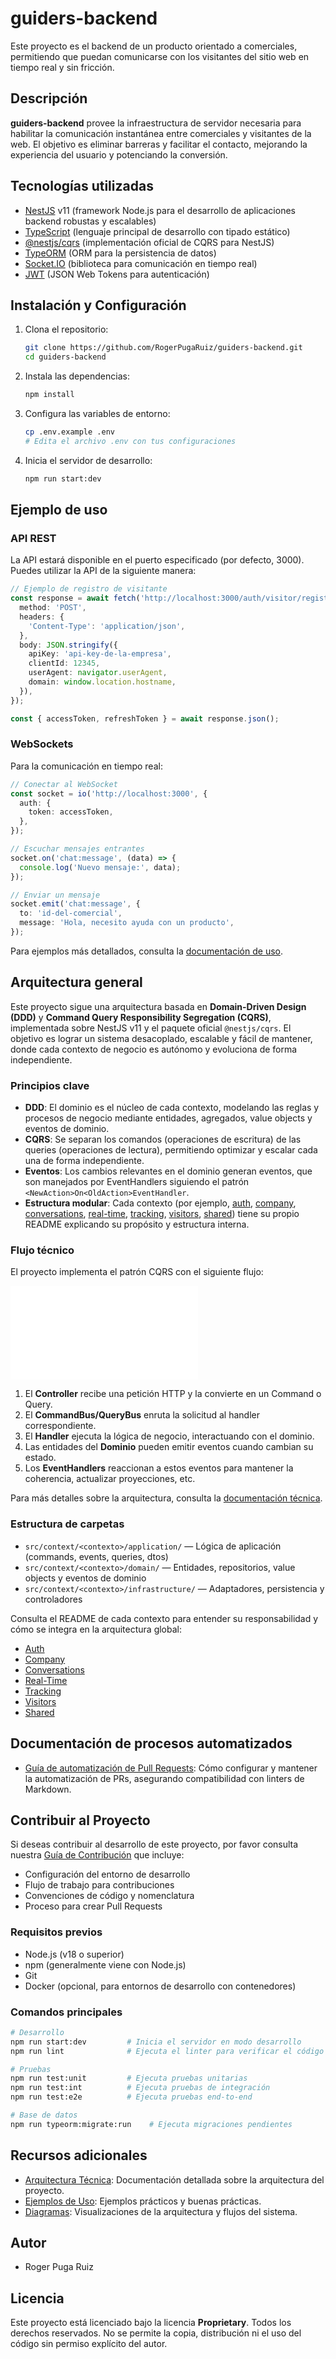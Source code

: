 # guiders-backend

Este proyecto es el backend de un producto orientado a comerciales, permitiendo que puedan comunicarse con los visitantes del sitio web en tiempo real y sin fricción.

## Descripción

**guiders-backend** provee la infraestructura de servidor necesaria para habilitar la comunicación instantánea entre comerciales y visitantes de la web. El objetivo es eliminar barreras y facilitar el contacto, mejorando la experiencia del usuario y potenciando la conversión.

## Tecnologías utilizadas

- [NestJS](https://nestjs.com/) v11 (framework Node.js para el desarrollo de aplicaciones backend robustas y escalables)
- [TypeScript](https://www.typescriptlang.org/) (lenguaje principal de desarrollo con tipado estático)
- [@nestjs/cqrs](https://docs.nestjs.com/recipes/cqrs) (implementación oficial de CQRS para NestJS)
- [TypeORM](https://typeorm.io/) (ORM para la persistencia de datos)
- [Socket.IO](https://socket.io/) (biblioteca para comunicación en tiempo real)
- [JWT](https://jwt.io/) (JSON Web Tokens para autenticación)

## Instalación y Configuración

1. Clona el repositorio:
   ```bash
   git clone https://github.com/RogerPugaRuiz/guiders-backend.git
   cd guiders-backend
   ```

2. Instala las dependencias:
   ```bash
   npm install
   ```

3. Configura las variables de entorno:
   ```bash
   cp .env.example .env
   # Edita el archivo .env con tus configuraciones
   ```

4. Inicia el servidor de desarrollo:
   ```bash
   npm run start:dev
   ```

## Ejemplo de uso

### API REST

La API estará disponible en el puerto especificado (por defecto, 3000). Puedes utilizar la API de la siguiente manera:

```typescript
// Ejemplo de registro de visitante
const response = await fetch('http://localhost:3000/auth/visitor/register', {
  method: 'POST',
  headers: {
    'Content-Type': 'application/json',
  },
  body: JSON.stringify({
    apiKey: 'api-key-de-la-empresa',
    clientId: 12345,
    userAgent: navigator.userAgent,
    domain: window.location.hostname,
  }),
});

const { accessToken, refreshToken } = await response.json();
```

### WebSockets

Para la comunicación en tiempo real:

```typescript
// Conectar al WebSocket
const socket = io('http://localhost:3000', {
  auth: {
    token: accessToken,
  },
});

// Escuchar mensajes entrantes
socket.on('chat:message', (data) => {
  console.log('Nuevo mensaje:', data);
});

// Enviar un mensaje
socket.emit('chat:message', {
  to: 'id-del-comercial',
  message: 'Hola, necesito ayuda con un producto',
});
```

Para ejemplos más detallados, consulta la [documentación de uso](/docs/usage-examples.md).

## Arquitectura general

Este proyecto sigue una arquitectura basada en **Domain-Driven Design (DDD)** y **Command Query Responsibility Segregation (CQRS)**, implementada sobre NestJS v11 y el paquete oficial `@nestjs/cqrs`. El objetivo es lograr un sistema desacoplado, escalable y fácil de mantener, donde cada contexto de negocio es autónomo y evoluciona de forma independiente.

### Principios clave

- **DDD**: El dominio es el núcleo de cada contexto, modelando las reglas y procesos de negocio mediante entidades, agregados, value objects y eventos de dominio.
- **CQRS**: Se separan los comandos (operaciones de escritura) de las queries (operaciones de lectura), permitiendo optimizar y escalar cada una de forma independiente.
- **Eventos**: Los cambios relevantes en el dominio generan eventos, que son manejados por EventHandlers siguiendo el patrón `<NewAction>On<OldAction>EventHandler`.
- **Estructura modular**: Cada contexto (por ejemplo, [auth](src/context/auth/README.md), [company](src/context/company/README.md), [conversations](src/context/conversations/README.md), [real-time](src/context/real-time/README.md), [tracking](src/context/tracking/README.md), [visitors](src/context/visitors/README.md), [shared](src/context/shared/README.md)) tiene su propio README explicando su propósito y estructura interna.

### Flujo técnico

El proyecto implementa el patrón CQRS con el siguiente flujo:

![Flujo CQRS](/docs/diagrams/cqrs-flow.mmd)

1. El **Controller** recibe una petición HTTP y la convierte en un Command o Query.
2. El **CommandBus/QueryBus** enruta la solicitud al handler correspondiente.
3. El **Handler** ejecuta la lógica de negocio, interactuando con el dominio.
4. Las entidades del **Dominio** pueden emitir eventos cuando cambian su estado.
5. Los **EventHandlers** reaccionan a estos eventos para mantener la coherencia, actualizar proyecciones, etc.

Para más detalles sobre la arquitectura, consulta la [documentación técnica](/docs/technical-architecture.md).

### Estructura de carpetas

- `src/context/<contexto>/application/` — Lógica de aplicación (commands, events, queries, dtos)
- `src/context/<contexto>/domain/` — Entidades, repositorios, value objects y eventos de dominio
- `src/context/<contexto>/infrastructure/` — Adaptadores, persistencia y controladores

Consulta el README de cada contexto para entender su responsabilidad y cómo se integra en la arquitectura global:

- [Auth](src/context/auth/README.md)
- [Company](src/context/company/README.md)
- [Conversations](src/context/conversations/README.md)
- [Real-Time](src/context/real-time/README.md)
- [Tracking](src/context/tracking/README.md)
- [Visitors](src/context/visitors/README.md)
- [Shared](src/context/shared/README.md)

## Documentación de procesos automatizados

- [Guía de automatización de Pull Requests](docs/pr-automation-guide.md): Cómo configurar y mantener la automatización de PRs, asegurando compatibilidad con linters de Markdown.

## Contribuir al Proyecto

Si deseas contribuir al desarrollo de este proyecto, por favor consulta nuestra [Guía de Contribución](/docs/contribution-guide.md) que incluye:

- Configuración del entorno de desarrollo
- Flujo de trabajo para contribuciones
- Convenciones de código y nomenclatura
- Proceso para crear Pull Requests

### Requisitos previos

- Node.js (v18 o superior)
- npm (generalmente viene con Node.js)
- Git
- Docker (opcional, para entornos de desarrollo con contenedores)

### Comandos principales

```bash
# Desarrollo
npm run start:dev         # Inicia el servidor en modo desarrollo
npm run lint              # Ejecuta el linter para verificar el código

# Pruebas
npm run test:unit         # Ejecuta pruebas unitarias
npm run test:int          # Ejecuta pruebas de integración
npm run test:e2e          # Ejecuta pruebas end-to-end

# Base de datos
npm run typeorm:migrate:run    # Ejecuta migraciones pendientes
```

## Recursos adicionales

- [Arquitectura Técnica](/docs/technical-architecture.md): Documentación detallada sobre la arquitectura del proyecto.
- [Ejemplos de Uso](/docs/usage-examples.md): Ejemplos prácticos y buenas prácticas.
- [Diagramas](/docs/diagrams/): Visualizaciones de la arquitectura y flujos del sistema.

## Autor

- Roger Puga Ruiz

## Licencia

Este proyecto está licenciado bajo la licencia **Proprietary**. Todos los derechos reservados. No se permite la copia, distribución ni el uso del código sin permiso explícito del autor.
